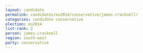 ```yaml
---
layout: candidate
permalink: candidates/eu2014/conservative/james-cracknell/
categories: candidate conservative
election: eu2014
list-rank: 2
person: james-cracknell
region: south-west
party: conservative
---
```


